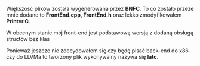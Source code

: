Większość plików została wygenerowana przez **BNFC**. To co zostało przeze mnie dodane to **FrontEnd.cpp, FrontEnd.h** oraz lekko zmodyfikowałem **Printer.C**.

W obecnym stanie mój front-end jest podstawową wersją z dodaną obsługą structów bez klas

Ponieważ jeszcze nie zdecydowałem się czy będę pisać back-end do x86 czy do LLVMa to tworzony plik wykonywalny nazywa się **latc**. 